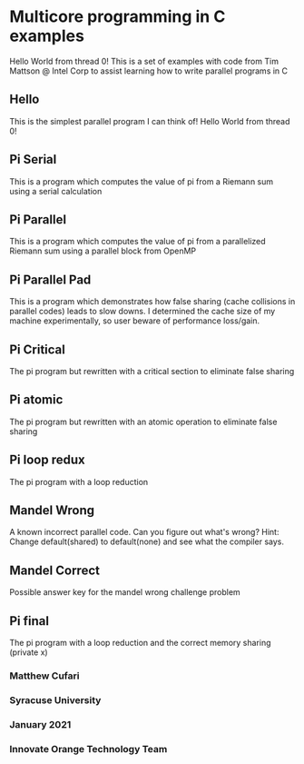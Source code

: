 # Multicore programming in C examples

Hello World from thread 0! This is a set of examples with code from Tim Mattson @ Intel Corp
to assist learning how to write parallel programs in C

## Hello

This is the simplest parallel program I can think of! Hello World from thread 0!

## Pi Serial

This is a program which computes the value of pi from a Riemann sum using a serial calculation

## Pi Parallel

This is a program which computes the value of  pi from a parallelized Riemann sum using
a parallel block from OpenMP

## Pi Parallel Pad

This is a program which demonstrates how false sharing (cache collisions in parallel codes) leads to slow downs. I determined the cache size of my machine experimentally, so user beware of performance loss/gain.

## Pi Critical

The pi program but rewritten with a critical section to eliminate false sharing

## Pi atomic

The pi program but rewritten with an atomic operation to eliminate false sharing

## Pi loop redux

The pi program with a loop reduction

## Mandel Wrong

A known incorrect parallel code. Can you figure out what's wrong? Hint: Change default(shared) to default(none) and see what the compiler says.

## Mandel Correct

Possible answer key for the mandel wrong challenge problem

## Pi final

The pi program with a loop reduction and the correct memory sharing (private x)


### Matthew Cufari
### Syracuse University
### January 2021
### Innovate Orange Technology Team  
